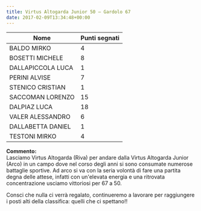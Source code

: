 ```yaml
---
title: Virtus Altogarda Junior 50 – Gardolo 67
date: 2017-02-09T13:34:48+00:00
---
```

| **Nome** | **Punti segnati** |
| -------- | ----------------- |
| BALDO MIRKO | 4 |
| BOSETTI MICHELE | 8 |
| DALLAPICCOLA LUCA | 1 |
| PERINI ALVISE | 7 |
| STENICO CRISTIAN | 1 |
| SACCOMAN LORENZO | 15 |
| DALPIAZ LUCA | 18 |
| VALER ALESSANDRO | 6 |
| DALLABETTA DANIEL | 1 |
| TESTONI MIRKO | 4 |

**Commento:**  
Lasciamo Virtus Altogarda (Riva) per andare dalla Virtus Altogarda Junior (Arco) in un campo dove nel corso degli anni si sono consumate numerose battaglie sportive. Ad arco si va con la seria volontà di fare una partita degna delle attese, infatti con un'elevata energia e una ritrovata concentrazione usciamo vittoriosi per 67 a 50.

Consci che nulla ci verrà regalato, continueremo a lavorare per raggiungere i posti alti della classifica: quelli che ci spettano!!